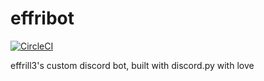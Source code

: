 # effribot

[![CircleCI](https://circleci.com/gh/effrill3/effbot/tree/master.svg?style=svg)](https://circleci.com/gh/effrill3/effbot/tree/master)

effrill3's custom discord bot, built with discord.py with love
